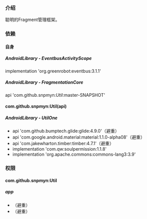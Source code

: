 ### 介绍
聪明的Fragment管理框架。

### 依赖
#### 自身
##### AndroidLibrary - EventbusActivityScope
implementation 'org.greenrobot:eventbus:3.1.1'
##### AndroidLibrary - FragmentationCore
api 'com.github.snpmyn:*Util*:master-SNAPSHOT'
#### com.github.snpmyn:Util(api)
##### AndroidLibrary - UtilOne
* api 'com.github.bumptech.glide:glide:4.9.0'（避重）
* api 'com.google.android.material:material:1.1.0-alpha08'（避重）
* api 'com.jakewharton.timber:timber:4.7.1'（避重）
* implementation 'com.qw:soulpermission:1.1.8'
* implementation 'org.apache.commons:commons-lang3:3.9'

### 权限
#### com.github.snpmyn:Util
##### app
* <uses-permission android:name="android.permission.WRITE_EXTERNAL_STORAGE" />（避重）
* <uses-permission android:name="android.permission.READ_EXTERNAL_STORAGE" />（避重）
